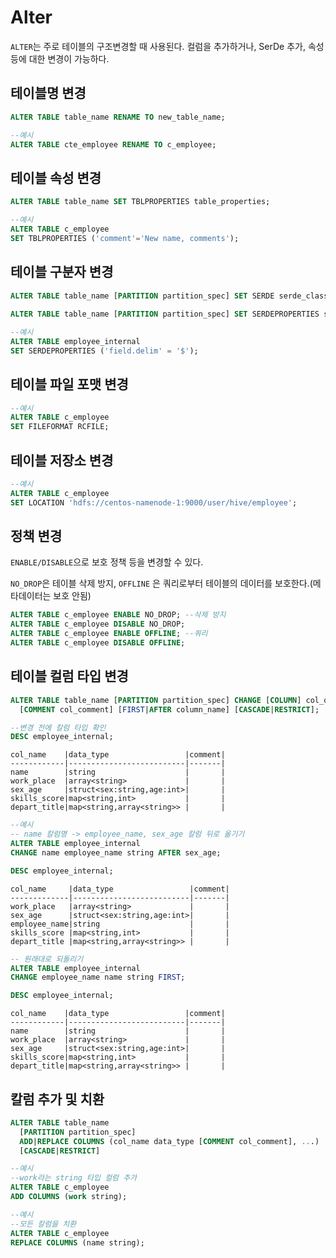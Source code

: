 # Alter

`ALTER`는 주로 테이블의 구조변경할 때 사용된다. 컬럼을 추가하거나, SerDe 추가, 속성등에 대한 변경이 가능하다.

## 테이블명 변경

```SQL
ALTER TABLE table_name RENAME TO new_table_name;
```

```SQL
--예시
ALTER TABLE cte_employee RENAME TO c_employee;
```

## 테이블 속성 변경

```SQL
ALTER TABLE table_name SET TBLPROPERTIES table_properties;
```
```SQL
--예시
ALTER TABLE c_employee
SET TBLPROPERTIES ('comment'='New name, comments');
```

## 테이블 구분자 변경
```SQL
ALTER TABLE table_name [PARTITION partition_spec] SET SERDE serde_class_name [WITH SERDEPROPERTIES serde_properties];
 
ALTER TABLE table_name [PARTITION partition_spec] SET SERDEPROPERTIES serde_properties;
```

```SQL
--예시
ALTER TABLE employee_internal 
SET SERDEPROPERTIES ('field.delim' = '$');
```

## 테이블 파일 포맷 변경
```SQL
--예시
ALTER TABLE c_employee 
SET FILEFORMAT RCFILE;
```

## 테이블 저장소 변경
```SQL
--예시
ALTER TABLE c_employee
SET LOCATION 'hdfs://centos-namenode-1:9000/user/hive/employee';
```

## 정책 변경

`ENABLE/DISABLE`으로 보호 정책 등을 변경할 수 있다.

`NO_DROP`은 테이블 삭제 방지, `OFFLINE` 은 쿼리로부터 테이블의 데이터를 보호한다.(메타데이터는 보호 안됨)

```SQL
ALTER TABLE c_employee ENABLE NO_DROP; --삭제 방지
ALTER TABLE c_employee DISABLE NO_DROP;
ALTER TABLE c_employee ENABLE OFFLINE; --쿼리 
ALTER TABLE c_employee DISABLE OFFLINE;
```

## 테이블 컬럼 타입 변경

```SQL
ALTER TABLE table_name [PARTITION partition_spec] CHANGE [COLUMN] col_old_name col_new_name column_type
  [COMMENT col_comment] [FIRST|AFTER column_name] [CASCADE|RESTRICT];
```


```SQL
--변경 전에 칼럼 타입 확인
DESC employee_internal;
```
```
col_name    |data_type                 |comment|
------------|--------------------------|-------|
name        |string                    |       |
work_place  |array<string>             |       |
sex_age     |struct<sex:string,age:int>|       |
skills_score|map<string,int>           |       |
depart_title|map<string,array<string>> |       |
```

```SQL
--예시
-- name 칼럼명 -> employee_name, sex_age 칼럼 뒤로 옮기기
ALTER TABLE employee_internal
CHANGE name employee_name string AFTER sex_age;

DESC employee_internal;
```
```
col_name     |data_type                 |comment|
-------------|--------------------------|-------|
work_place   |array<string>             |       |
sex_age      |struct<sex:string,age:int>|       |
employee_name|string                    |       |
skills_score |map<string,int>           |       |
depart_title |map<string,array<string>> |       |
```

```SQL
-- 원래대로 되돌리기
ALTER TABLE employee_internal
CHANGE employee_name name string FIRST;

DESC employee_internal;
```
```
col_name    |data_type                 |comment|
------------|--------------------------|-------|
name        |string                    |       |
work_place  |array<string>             |       |
sex_age     |struct<sex:string,age:int>|       |
skills_score|map<string,int>           |       |
depart_title|map<string,array<string>> |       |
```

## 칼럼 추가 및 치환

```SQL
ALTER TABLE table_name 
  [PARTITION partition_spec]
  ADD|REPLACE COLUMNS (col_name data_type [COMMENT col_comment], ...)
  [CASCADE|RESTRICT] 
```

```SQL
--예시
--work라는 string 타입 컬럼 추가
ALTER TABLE c_employee 
ADD COLUMNS (work string);
```

```SQL
--예시
--모든 칼럼을 치환
ALTER TABLE c_employee
REPLACE COLUMNS (name string);
```